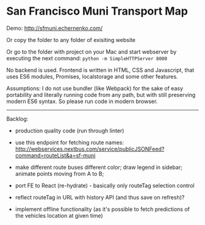 San Francisco Muni Transport Map
================================
Demo: http://sfmuni.echernenko.com/

Or copy the folder to any folder of exisiting website

Or go to the folder with project on your Mac and start webserver by executing
the next command:
`python -m SimpleHTTPServer 8000`

No backend is used.
Frontend is written in HTML, CSS and Javascript, that uses ES6 modules, Promises,
localstorage and some other features.

Assumptions:
I do not use bundler (like Webpack) for the sake of easy portability and literally
running code from any path, but with still preserving modern ES6 syntax. So please
run code in modern browser.

----------
Backlog:
- production quality code (run through linter)
- use this endpoint for fetching route names:
  http://webservices.nextbus.com/service/publicJSONFeed?command=routeList&a=sf-muni
- make different route buses different color; draw legend in sidebar; animate points moving from A to B;
- port FE to React (re-hydrate) - basically only routeTag selection control

- reflect routeTag in URL with history API (and thus save on refresh)?
- implement offline functionality (as it's possible to fetch predictions of the
  vehicles location at given time)

